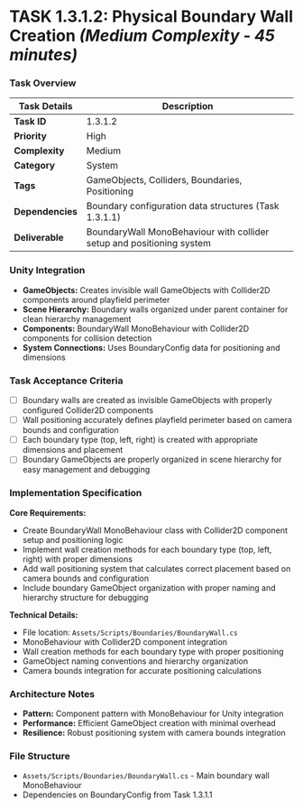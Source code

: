 # **TASK 1.3.1.2: Physical Boundary Wall Creation** *(Medium Complexity - 45 minutes)*

### **Task Overview**

| Task Details | Description |
| --- | --- |
| **Task ID** | 1.3.1.2 |
| **Priority** | High |
| **Complexity** | Medium |
| **Category** | System |
| **Tags** | GameObjects, Colliders, Boundaries, Positioning |
| **Dependencies** | Boundary configuration data structures (Task 1.3.1.1) |
| **Deliverable** | BoundaryWall MonoBehaviour with collider setup and positioning system |

### **Unity Integration**

- **GameObjects:** Creates invisible wall GameObjects with Collider2D components around playfield perimeter
- **Scene Hierarchy:** Boundary walls organized under parent container for clean hierarchy management
- **Components:** BoundaryWall MonoBehaviour with Collider2D components for collision detection
- **System Connections:** Uses BoundaryConfig data for positioning and dimensions

### **Task Acceptance Criteria**

- [ ] Boundary walls are created as invisible GameObjects with properly configured Collider2D components
- [ ] Wall positioning accurately defines playfield perimeter based on camera bounds and configuration
- [ ] Each boundary type (top, left, right) is created with appropriate dimensions and placement
- [ ] Boundary GameObjects are properly organized in scene hierarchy for easy management and debugging

### **Implementation Specification**

**Core Requirements:**
- Create BoundaryWall MonoBehaviour class with Collider2D component setup and positioning logic
- Implement wall creation methods for each boundary type (top, left, right) with proper dimensions
- Add wall positioning system that calculates correct placement based on camera bounds and configuration
- Include boundary GameObject organization with proper naming and hierarchy structure for debugging

**Technical Details:**
- File location: `Assets/Scripts/Boundaries/BoundaryWall.cs`
- MonoBehaviour with Collider2D component integration
- Wall creation methods for each boundary type with proper positioning
- GameObject naming conventions and hierarchy organization
- Camera bounds integration for accurate positioning calculations

### **Architecture Notes**

- **Pattern:** Component pattern with MonoBehaviour for Unity integration
- **Performance:** Efficient GameObject creation with minimal overhead
- **Resilience:** Robust positioning system with camera bounds integration

### **File Structure**

- `Assets/Scripts/Boundaries/BoundaryWall.cs` - Main boundary wall MonoBehaviour
- Dependencies on BoundaryConfig from Task 1.3.1.1